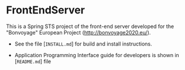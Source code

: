 # FrontEndServer
This is a Spring STS project of the front-end server developed for the "Bonvoyage" European Project (http://bonvoyage2020.eu/).


* See the file [`INSTALL.md`] for build and install instructions.

* Application Programming Interface guide for developers is shown in [`README.md`] file